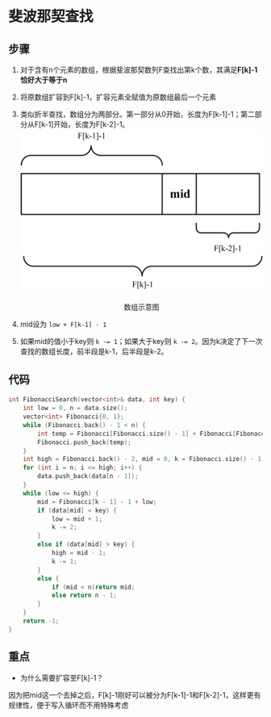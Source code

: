 # 斐波那契查找

## 步骤

1. 对于含有n个元素的数组，根据斐波那契数列F查找出第k个数，其满足**F[k]-1恰好大于等于n**
2. 将原数组扩容到F[k]-1，扩容元素全赋值为原数组最后一个元素
3. 类似折半查找，数组分为两部分。第一部分从0开始，长度为F[k-1]-1；第二部分从F[k-1]开始，长度为F[k-2]-1。
	![斐波那契查找](https://raw.githubusercontent.com/Yuppie898988/LearningNotes-images/main/images/%E6%96%90%E6%B3%A2%E9%82%A3%E5%A5%91%E6%9F%A5%E6%89%BE.png)

	<center>数组示意图</center>

4. mid设为 `low + F[k-1] - 1`
5. 如果mid的值小于key则 `k -= 1`；如果大于key则 `k -= 2`。因为k决定了下一次查找的数组长度，前半段是k-1，后半段是k-2。

## 代码

```C
int FibonacciSearch(vector<int>& data, int key) {
    int low = 0, n = data.size();
    vector<int> Fibonacci{0, 1};
    while (Fibonacci.back() - 1 < n) {
        int temp = Fibonacci[Fibonacci.size() - 1] + Fibonacci[Fibonacci.size() - 2];
        Fibonacci.push_back(temp);
    }
    int high = Fibonacci.back() - 2, mid = 0, k = Fibonacci.size() - 1;
    for (int i = n; i <= high; i++) {
        data.push_back(data[n - 1]);
    }
    while (low <= high) {
        mid = Fibonacci[k - 1] - 1 + low;
        if (data[mid] < key) {
            low = mid + 1;
            k -= 2;
        }
        else if (data[mid] > key) {
            high = mid - 1;
            k -= 1;
        }
        else {
            if (mid < n)return mid;
            else return n - 1;
        }
    }
    return -1;
}
```

## 重点

- 为什么需要扩容至F[k]-1？

因为把mid这一个去掉之后，F[k]-1刚好可以被分为F[k-1]-1和F[k-2]-1，这样更有规律性，便于写入循环而不用特殊考虑
